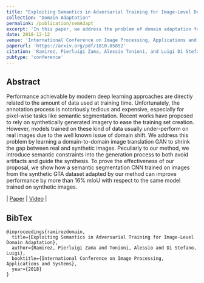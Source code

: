 ```yaml
---
title: "Exploiting Semantics in Adversarial Training for Image-Level Domain Adaptation"
collection: "Domain Adaptation"
permalink: /publication/semAdapt
excerpt: 'In this paper, we address the problem of domain adaptation for computer vision by learning a domain-to-domain image translation GAN. Peculiarly to our method, we introduce semantic constraints into the generation process to both avoid artifacts and guide the synthesis'
date: 2018-12-12
venue: 'International Conference on Image Processing, Applications and Systems'
paperurl: 'https://arxiv.org/pdf/1810.05852'
citation: 'Ramirez, Pierluigi Zama, Alessio Tonioni, and Luigi Di Stefano. "Exploiting Semantics in Adversarial Training for Image-Level Domain Adaptation." In International Conference on Image Processing, Applications and Systems, 2018'
pubtype: 'conference'
---
```


## Abstract

Performance achievable by modern deep learning approaches are directly related to the amount of data used at training time. Unfortunately, the annotation process is notoriously tedious and expensive, especially for pixel-wise tasks like semantic segmentation. Recent works have proposed to rely on synthetically generated imagery to ease the training set creation. However, models trained on these kind of data usually under-perform on real images due to the well known issue of domain shift. We address this problem by learning a domain-to-domain image translation GAN to shrink the gap between real and synthetic images. Peculiarly to our method, we introduce semantic constraints into the generation process to both avoid artifacts and guide the synthesis. To prove the effectiveness of our proposal, we show how a semantic segmentation CNN trained on images from the synthetic GTA dataset adapted by our method can improve performance by more than 16% mIoU with respect to the same model trained on synthetic images.

| [Paper](https://arxiv.org/pdf/1810.05852) | [Video](https://www.youtube.com/watch?v=wIpFcKLviYQ) |

## BibTex
```
@inproceedings{ramirezdomain,
  title={Exploiting Semantics in Adversarial Training for Image-Level Domain Adaptation},
  author={Ramirez, Pierluigi Zama and Tonioni, Alessio and Di Stefano, Luigi},
  booktitle={International Conference on Image Processing, Applications and Systems},
  year={2018}
}
```